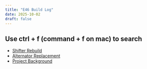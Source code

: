 ```yaml
---
title: "E46 Build Log"
date: 2025-10-02
draft: false
---
```

## Use ctrl + f (command + f on mac) to search 
<!-- - [Exhaust and Drive train] (/posts/) -->
- [Shifter Rebuild](/posts/shifter-bushing)
- [Alternator Replacement](/posts/alternator-replacement/)
- [Project Background](/background/)
